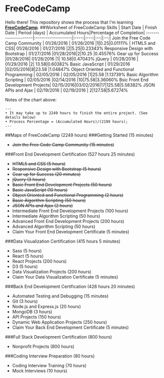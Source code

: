 # FreeCodeCamp

Hello there! This repository shows the process that I'm learning [**FreeCodeCamp**](http://www.freecodecamp.com/).
##Worksheet of FreeCodeCamp
Skills        | Start Date           | Finish Date    | Period (days) | Accumulated Hours|Percentage of Completion|
:--------------------|:------------------:|:----:|:---:|:--:|:--:|
Join the Free Code Camp Community | 01/26/2016  | 01/26/2016   |1|0.25|0.01111% |
HTML5 and CSS| 01/26/2016  | 01/27/2016   |2|5.25|0.23343%
Responsive Design with Bootstrap      |  01/27/2016 |01/28/2016|2|10.25 |0.45576%
Gear up for Success       |01/28/2016|  01/28/2016  |1| 10.58|0.47043%
jQuery     |  01/28/2016 | 01/29/2016   |2| 13.58|0.60382%
Basic JavaScript       |  01/29/2016 |02/05/2016|8|23.58 |1.04847%
Object Oriented and Functional Programming | 02/05/2016  |  02/05/2016  |1|25.58 |1.13739%
Basic Algorithm Scripting       | 02/05/2016   |02/14/2016    |10|75.58|3.36060%
Bsic Front End Development Projects| 02/15/2016|03/02/2016|17|125.58|5.58382%
JSON APIs and Ajax | 02/19/2016 | 02/19/2016 | 2|127.58|5.67274%

Notes of the chart above:

```
---
• It may take up to 2249 hours to finish the entire project. (See details below)
• Process Percentage = (Accumulated Hours)/(2199 hours);
---
```


##Maps of FreeCodeCamp (2249 hours)
###Getting Started (15 minutes)
* <del>Join the Free Code Camp Community (15 minutes)</del>

###Front End Development Certification (527 hours 25 minutes)
* <del>HTML5 and CSS (5 hours)</del>
* <del>Responsive Design with Bootstrap (5 hours)</del>
* <del>Gear up for Success (20 minutes)</del>
* <del>jQuery (3 hours)</del>
* <del>Basic Front End Development Projects (50 hours)</del>
* <del>Basic JavaScript (10 hours)</del>
* <del>Object Oriented and Functional Programming (2 hours)</del>
* <del>Basic Algorithm Scripting (50 hours)</del>
* <del>JSON APIs and Ajax (2 hours) </del>
* Intermediate Front End Development Projects (100 hours)
* Intermediate Algorithm Scripting (50 hours)
* Advanced Front End Development Projects (200 hours)
* Advanced Algorithm Scripting (50 hours)
* Claim Your Front End Development Certificate (5 minutes)

###Data Visualization Certification (415 hours 5 minutes)
* Sass (5 hours)
* React (5 hours)
* React Projects (200 hours)
* D3 (5 hours)
* Data Visualization Projects (200 hours)
* Claim Your Data Visualization Certificate (5 minutes)

###Back End Development Certification (426 hours 20 minutes)
* Automated Testing and Debugging (15 minutes)
* Git (3 hours)
* Node.js and Express.js (20 hours)
* MongoDB (3 hours)
* API Projects (150 hours)
* Dynamic Web Application Projects (250 hours)
* Claim Your Back End Development Certificate (5 minutes)

###Full Stack Development Certification (800 hours)
* Nonprofit Projects (800 hours)

###Coding Interview Preparation (80 hours)
* Coding Interview Training (70 hours)
* Mock Interviews (10 hours)

